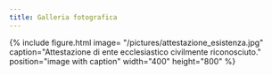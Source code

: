 ```yaml
---
title: Galleria fotografica
---
```




{% include figure.html image= "/pictures/attestazione_esistenza.jpg" caption="Attestazione di ente ecclesiastico civilmente riconosciuto." position="image with caption" width="400" height="800" %}
